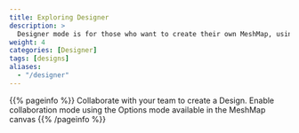 ```yaml
---
title: Exploring Designer
description: >
  Designer mode is for those who want to create their own MeshMap, using the palette of components provided by Meshery.
weight: 4
categories: [Designer]
tags: [designs]
aliases:
  - "/designer"
---
```


{{% pageinfo %}}
Collaborate with your team to create a Design. Enable collaboration mode using the Options mode available in the MeshMap canvas
{{% /pageinfo %}}

<!-- For many projects, users may not need much information beyond the information in the [Overview](/docs/overview/), so this section is **optional**. However if there are areas where your users will need a more detailed understanding of a given term or feature in order to do anything useful with your project (or to not make mistakes when using it) put that information in this section. For example, you may want to add some conceptual pages if you have a large project with many components and a complex architecture.

Remember to focus on what the user needs to know, not just what you think is interesting about your project! If they don’t need to understand your original design decisions to use or contribute to the project, don’t put them in, or include your design docs in your repo and link to them. Similarly, most users will probably need to know more about how features work when in use rather than how they are implemented. Consider a separate architecture page for more detailed implementation and system design information that potential project contributors can consult. -->
